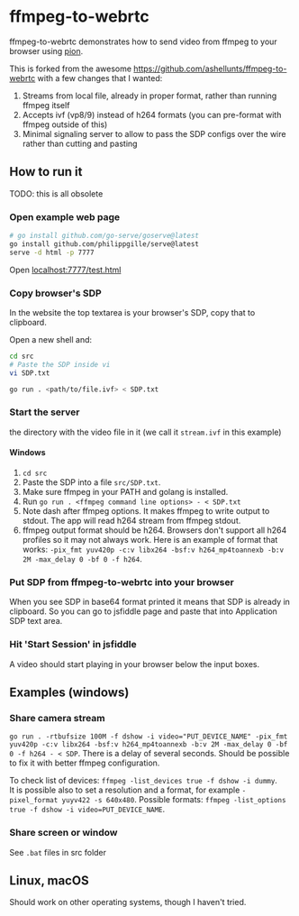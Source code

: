 # ffmpeg-to-webrtc

ffmpeg-to-webrtc demonstrates how to send video from ffmpeg to your browser using [pion](https://github.com/pion/webrtc).

This is forked from the awesome https://github.com/ashellunts/ffmpeg-to-webrtc with a few changes that I wanted:

1. Streams from local file, already in proper format, rather than running ffmpeg itself
2. Accepts ivf (vp8/9) instead of h264 formats (you can pre-format with ffmpeg outside of this)
3. Minimal signaling server to allow to pass the SDP configs over the wire rather than cutting and pasting

## How to run it

TODO: this is all obsolete

### Open example web page

```bash
# go install github.com/go-serve/goserve@latest
go install github.com/philippgille/serve@latest
serve -d html -p 7777
```

Open [localhost:7777/test.html](http://localhost:7777/test.html)

### Copy browser's SDP

In the website the top textarea is your browser's SDP, copy that to clipboard.

Open a new shell and:

```bash
cd src
# Paste the SDP inside vi
vi SDP.txt

go run . <path/to/file.ivf> < SDP.txt
```



### Start the server

the directory with the video file in it (we call it `stream.ivf` in this example)


#### Windows
1. `cd src`
1. Paste the SDP into a file `src/SDP.txt`.
2. Make sure ffmpeg in your PATH and golang is installed.
3. Run `go run . <ffmpeg command line options> - < SDP.txt`
4. Note dash after ffmpeg options. It makes ffmpeg to write output to stdout. The app will read h264 stream from ffmpeg stdout.
5. ffmpeg output format should be h264. Browsers don't support all h264 profiles so it may not always work. Here is an example of format that works: `-pix_fmt yuv420p -c:v libx264 -bsf:v h264_mp4toannexb -b:v 2M -max_delay 0 -bf 0 -f h264`.

### Put SDP from ffmpeg-to-webrtc into your browser
When you see SDP in base64 format printed it means that SDP is already in clipboard. So you can go to jsfiddle page and paste that into Application SDP text area.

### Hit 'Start Session' in jsfiddle
A video should start playing in your browser below the input boxes.

## Examples (windows)
### Share camera stream
```go run . -rtbufsize 100M -f dshow -i video="PUT_DEVICE_NAME" -pix_fmt yuv420p -c:v libx264 -bsf:v h264_mp4toannexb -b:v 2M -max_delay 0 -bf 0 -f h264 - < SDP```. 
There is a delay of several seconds. Should be possible to fix it with better ffmpeg configuration.

To check list of devices: `ffmpeg -list_devices true -f dshow -i dummy`.  
It is possible also to set a resolution and a format, for example `-pixel_format yuyv422 -s 640x480`.
Possible formats: `ffmpeg -list_options true -f dshow -i video=PUT_DEVICE_NAME`.
### Share screen or window
See `.bat` files in src folder

## Linux, macOS

Should work on other operating systems, though I haven't tried.
